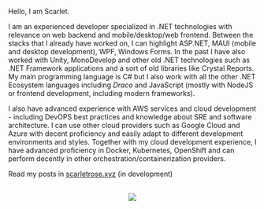 Hello, I am Scarlet. 

I am an experienced developer specialized in .NET technologies with relevance on web backend and mobile/desktop/web frontend. Between the stacks that I already have worked on, I can highlight ASP.NET, MAUI (mobile and desktop development), WPF, Windows Forms. In the past I have also worked with Unity, MonoDevelop and other old .NET technologies such as .NET Framework applications and a sort of old libraries like Crystal Reports. My main programming language is C# but I also work with all the other .NET Ecosystem languages including *Draco* and JavaScript (mostly with NodeJS or frontend development, including modern frameworks).

I also have advanced experience with AWS services and cloud development - including DevOPS best practices and knowledge about SRE and software architecture. I can use other cloud providers such as Google Cloud and Azure with decent proficiency and easily adapt to different development environments and styles. Together with my cloud development experience, I have advanced proficiency in Docker, Kubernetes, OpenShift and can perform decently in other orchestration/containerization providers.

Read my posts in [scarletrose.xyz](https://scarletrose.xyz) (in development)

<br>
<div align="center">
<img src="https://raw.githubusercontent.com/scarletquasar/github-stats/master/generated/languages.svg#gh-dark-mode-only">
</div>
